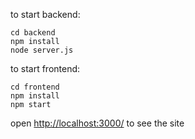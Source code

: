 to start backend:

```
cd backend
npm install
node server.js
```

to start frontend:

```
cd frontend
npm install
npm start
```

open [http://localhost:3000/](http://localhost:3000/) to see the site
